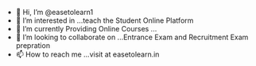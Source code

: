 - 👋 Hi, I’m @easetolearn1
- 👀 I’m interested in ...teach the Student Online Platform
- 🌱 I’m currently Providing Online Courses ...
- 💞️ I’m looking to collaborate on ...Entrance Exam and Recruitment Exam prepration
- 📫 How to reach me ...visit at easetolearn.in

<!---
easetolearn1/easetolearn1 is a ✨ special ✨ repository because its `README.md` (this file) appears on your GitHub profile.
You can click the Preview link to take a look at your changes.
--->
